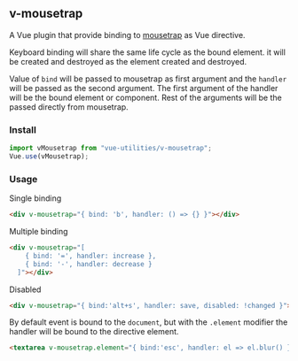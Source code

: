 ## v-mousetrap
A Vue plugin that provide binding to [mousetrap](https://craig.is/killing/mice) as Vue directive.

Keyboard binding will share the same life cycle as the bound element. it will be created and destroyed as the element created and destroyed.

Value of `bind` will be passed to mousetrap as first argument and the `handler` will be passed as the second argument. The first argument of the handler will be the bound element or component. Rest of the arguments will be the passed directly from mousetrap.

### Install
```JavaScript
import vMousetrap from "vue-utilities/v-mousetrap";
Vue.use(vMousetrap);
```

### Usage

Single binding
```html
<div v-mousetrap="{ bind: 'b', handler: () => {} }"></div>
```
Multiple binding
```html
<div v-mousetrap="[
    { bind: '=', handler: increase },
    { bind: '-', handler: decrease }
  ]"></div>
```
Disabled
```html
<div v-mousetrap="{ bind:'alt+s', handler: save, disabled: !changed }"></div>
```
By default event is bound to the `document`, but with the `.element` modifier the handler will be bound to the directive element.
```html
<textarea v-mousetrap.element="{ bind:'esc', handler: el => el.blur() }"></textarea>
```
